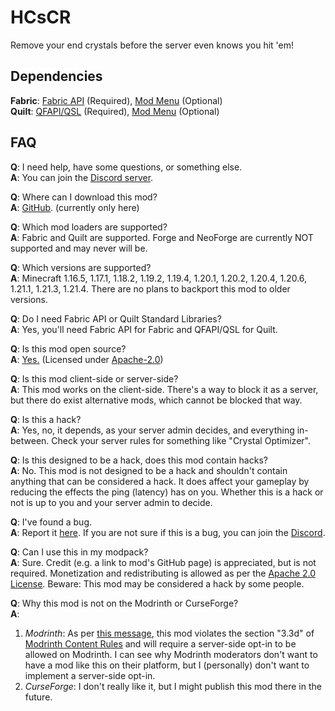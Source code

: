 # HCsCR

Remove your end crystals before the server even knows you hit 'em!

## Dependencies

**Fabric**: [Fabric API](https://modrinth.com/mod/fabric-api) (Required),
[Mod Menu](https://modrinth.com/mod/modmenu) (Optional)  
**Quilt**: [QFAPI/QSL](https://modrinth.com/mod/qsl) (Required),
[Mod Menu](https://modrinth.com/mod/modmenu) (Optional)

## FAQ

**Q**: I need help, have some questions, or something else.  
**A**: You can join the [Discord server](https://discord.gg/Q6saSVSuYQ).

**Q**: Where can I download this mod?  
**A**: [GitHub](https://github.com/VidTu/HCsCR). (currently only here)

**Q**: Which mod loaders are supported?  
**A**: Fabric and Quilt are supported. Forge and NeoForge are currently NOT supported and may never will be.

**Q**: Which versions are supported?  
**A**: Minecraft 1.16.5, 1.17.1, 1.18.2, 1.19.2, 1.19.4, 1.20.1, 1.20.2, 1.20.4, 1.20.6, 1.21.1, 1.21.3, 1.21.4.
There are no plans to backport this mod to older versions.

**Q**: Do I need Fabric API or Quilt Standard Libraries?  
**A**: Yes, you'll need Fabric API for Fabric and QFAPI/QSL for Quilt.

**Q**: Is this mod open source?  
**A**: [Yes.](https://github.com/VidTu/HCsCR) (Licensed
under [Apache-2.0](https://github.com/VidTu/HCsCR/blob/main/LICENSE))

**Q**: Is this mod client-side or server-side?  
**A**: This mod works on the client-side. There's a way to block it as a server,
but there do exist alternative mods, which cannot be blocked that way.

**Q**: Is this a hack?  
**A**: Yes, no, it depends, as your server admin decides, and everything in-between.
Check your server rules for something like "Crystal Optimizer".

**Q**: Is this designed to be a hack, does this mod contain hacks?  
**A**: No. This mod is not designed to be a hack and shouldn't contain anything that can be considered a hack.
It does affect your gameplay by reducing the effects the ping (latency) has on you.
Whether this is a hack or not is up to you and your server admin to decide.

**Q**: I've found a bug.  
**A**: Report it [here](https://github.com/VidTu/HCsCR/issues). If you are
not sure if this is a bug, you can join the [Discord](https://discord.gg/Q6saSVSuYQ).

**Q**: Can I use this in my modpack?  
**A**: Sure. Credit (e.g. a link to mod's GitHub page) is appreciated, but is not required.
Monetization and redistributing is allowed as per the [Apache 2.0 License](https://github.com/VidTu/HCsCR/blob/main/LICENSE).
Beware: This mod may be considered a hack by some people.

**Q**: Why this mod is not on the Modrinth or CurseForge?  
**A**:

1. *Modrinth*: As per [this message](https://github.com/user-attachments/assets/437df1a1-3331-499c-ac49-6ec114494bd4),
   this mod violates the section "3.3d" of [Modrinth Content Rules](https://modrinth.com/legal/rules) and will require
   a server-side opt-in to be allowed on Modrinth. I can see why Modrinth moderators don't want to have a mod like this
   on their platform, but I (personally) don't want to implement a server-side opt-in.
2. *CurseForge*: I don't really like it, but I might publish this mod there in the future. 

